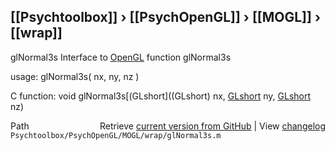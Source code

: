 ## [[Psychtoolbox]] &#8250; [[PsychOpenGL]] &#8250; [[MOGL]] &#8250; [[wrap]]

glNormal3s  Interface to [OpenGL](OpenGL) function glNormal3s  
  
usage:  glNormal3s( nx, ny, nz )  
  
C function:  void glNormal3s[(GLshort]((GLshort) nx, [GLshort](GLshort) ny, [GLshort](GLshort) nz)  




<div class="code_header" style="text-align:right;">
  <span style="float:left;">Path&nbsp;&nbsp;</span> <span class="counter">Retrieve <a href=
  "https://raw.github.com/Psychtoolbox-3/Psychtoolbox-3/beta/Psychtoolbox/PsychOpenGL/MOGL/wrap/glNormal3s.m">current version from GitHub</a> | View <a href=
  "https://github.com/Psychtoolbox-3/Psychtoolbox-3/commits/beta/Psychtoolbox/PsychOpenGL/MOGL/wrap/glNormal3s.m">changelog</a></span>
</div>
<div class="code">
  <code>Psychtoolbox/PsychOpenGL/MOGL/wrap/glNormal3s.m</code>
</div>

